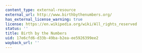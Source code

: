 ```yaml
---
content_type: external-resource
external_url: http://www.birthbythenumbers.org/
has_external_license_warning: true
license: https://en.wikipedia.org/wiki/All_rights_reserved
status: ''
title: Birth by the Numbers
uid: 17e6cfd6-d33b-49ba-b2ea-ee5926399ee2
wayback_url: ''
---
```

